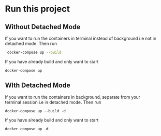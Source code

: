 # Run this project

## Without Detached Mode

If you want to run the containers in terminal instead of background i.e not in detached mode. Then run

```bash
 docker-compose up --build
```

If you have already build and only want to start

```
docker-compose up
```

## WIth Detached Mode

If you want to run the containers in background, separate from your terminal session i.e in detached mode. Then run

```
docker-compose up --build -d
```

If you have already build and only want to start

```
docker-compose up -d
```
